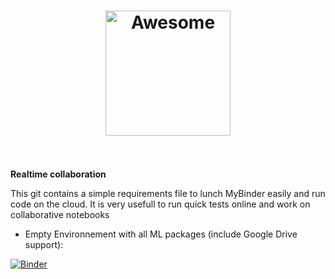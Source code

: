 <h1 align="center">
	<img width="200" src="https://cdn.rawgit.com/sindresorhus/awesome/master/media/logo.svg" alt="Awesome">
	<br>
	<br>
</h1>

**Realtime collaboration**

This git contains a simple requirements file to lunch MyBinder easily and run code on the cloud. 
It is very usefull to run quick tests online and work on collaborative notebooks

- Empty Environnement with all ML packages (include Google Drive support):

[![Binder](https://mybinder.org/badge.svg)](https://mybinder.org/v2/gh/imadelhanafi/MyBinder-OnlineCollab/master?urlpath=lab)
